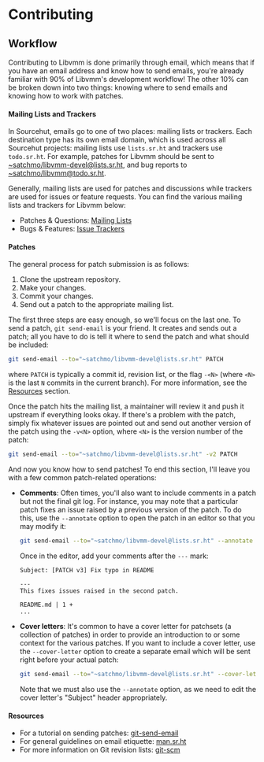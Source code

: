 # **Contributing**

## Workflow

Contributing to Libvmm is done primarily through email, which means that if you
have an email address and know how to send emails, you're already familiar with
90% of Libvmm's development workflow! The other 10% can be broken down into two
things: knowing where to send emails and knowing how to work with patches.

#### Mailing Lists and Trackers

In Sourcehut, emails go to one of two places: mailing lists or trackers. Each
destination type has its own email domain, which is used across all Sourcehut
projects: mailing lists use `lists.sr.ht` and trackers use `todo.sr.ht`. For
example, patches for Libvmm should be sent to
<~satchmo/libvmm-devel@lists.sr.ht>, and bug reports to
<~satchmo/libvmm@todo.sr.ht>.

Generally, mailing lists are used for patches and discussions while trackers
are used for issues or feature requests. You can find the various mailing
lists and trackers for Libvmm below:

* Patches & Questions: [Mailing Lists](https://sr.ht/~satchmo/libvmm/lists)
* Bugs & Features:     [Issue Trackers](https://sr.ht/~satchmo/libvmm/trackers)

#### Patches

The general process for patch submission is as follows:

1. Clone the upstream repository.
2. Make your changes.
3. Commit your changes.
4. Send out a patch to the appropriate mailing list.

The first three steps are easy enough, so we'll focus on the last one. To send
a patch, `git send-email` is your friend. It creates and sends out a patch; all
you have to do is tell it where to send the patch and what should be included:

```sh
git send-email --to="~satchmo/libvmm-devel@lists.sr.ht" PATCH
```

where `PATCH` is typically a commit id, revision list, or the flag `-<N>`
(where `<N>` is the last `N` commits in the current branch). For more
information, see the [Resources](#resources) section.

Once the patch hits the mailing list, a maintainer will review it and push it
upstream if everything looks okay. If there's a problem with the patch, simply
fix whatever issues are pointed out and send out another version of the patch
using the `-v<N>` option, where `<N>` is the version number of the patch:

```sh
git send-email --to="~satchmo/libvmm-devel@lists.sr.ht" -v2 PATCH
```

And now you know how to send patches! To end this section, I'll leave you with
a few common patch-related operations:

* **Comments**: Often times, you'll also want to include comments in a patch but
  not the final git log. For instance, you may note that a particular patch
  fixes an issue raised by a previous version of the patch. To do this, use the
  `--annotate` option to open the patch in an editor so that you may modify it:

  ```sh
  git send-email --to="~satchmo/libvmm-devel@lists.sr.ht" --annotate -v3 PATCH
  ```

  Once in the editor, add your comments after the `---` mark:

  ```console
  Subject: [PATCH v3] Fix typo in README

  ---
  This fixes issues raised in the second patch.

  README.md | 1 +
  ...
  ```

* **Cover letters**: It's common to have a cover letter for patchsets (a
  collection of patches) in order to provide an introduction to or some context
  for the various patches. If you want to include a cover letter, use the
  `--cover-letter` option to create a separate email which will be sent right
  before your actual patch:

  ```sh
  git send-email --to="~satchmo/libvmm-devel@lists.sr.ht" --cover-letter --annotate <patchset>
  ```

  Note that we must also use the `--annotate` option, as we need to edit the
  cover letter's "Subject" header appropriately.

#### Resources

* For a tutorial on sending patches: [git-send-email](https://git-send-email.io/)
* For general guidelines on email etiquette: [man.sr.ht](https://man.sr.ht/lists.sr.ht/etiquette.md)
* For more information on Git revision lists: [git-scm](https://git-scm.com/book/en/v2/Git-Tools-Revision-Selection)

